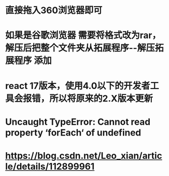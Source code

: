 # 直接拖入360浏览器即可
# 如果是谷歌浏览器  需要将格式改为rar，解压后把整个文件夹从拓展程序--解压拓展程序  添加
# react 17版本，使用4.0以下的开发者工具会报错，所以将原来的2.X版本更新
# Uncaught TypeError: Cannot read property ‘forEach‘ of undefined
# https://blog.csdn.net/Leo_xian/article/details/112899961

